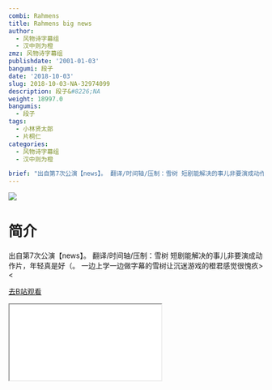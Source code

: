 ```yaml
---
combi: Rahmens
title: Rahmens big news
author:
  - 风物诗字幕组
  - 汉中则为橙
zmz: 风物诗字幕组
publishdate: '2001-01-03'
bangumi: 段子
date: '2018-10-03'
slug: 2018-10-03-NA-32974099
description: 段子&#8226;NA
weight: 18997.0
bangumis:
  - 段子
tags:
  - 小林贤太郎
  - 片桐仁
categories:
  - 风物诗字幕组
  - 汉中则为橙

brief: "出自第7次公演【news】。 翻译/时间轴/压制：雪树 短剧能解决的事儿非要演成动作片，年轻真是好（。 一边上学一边做字幕的雪树让沉迷游戏的橙君感觉很愧疚><"
---
```

![](https://i.imgur.com/orqSIUN.jpg)
# 简介  
出自第7次公演【news】。
翻译/时间轴/压制：雪树
短剧能解决的事儿非要演成动作片，年轻真是好（。
一边上学一边做字幕的雪树让沉迷游戏的橙君感觉很愧疚><  

[去B站观看](https://www.bilibili.com/video/av32974099/)
<div class ="resp-container"><iframe class="testiframe" src="//player.bilibili.com/player.html?aid=32974099"", scrolling="no", allowfullscreen="true" > </iframe></div> 
